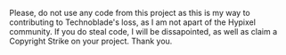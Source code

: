 Please, do not use any code from this project as this is my way to contributing to Technoblade's loss, as I am not apart of the Hypixel community. If you do steal code, I will be dissapointed, as well as claim a Copyright Strike on your project. Thank you.
